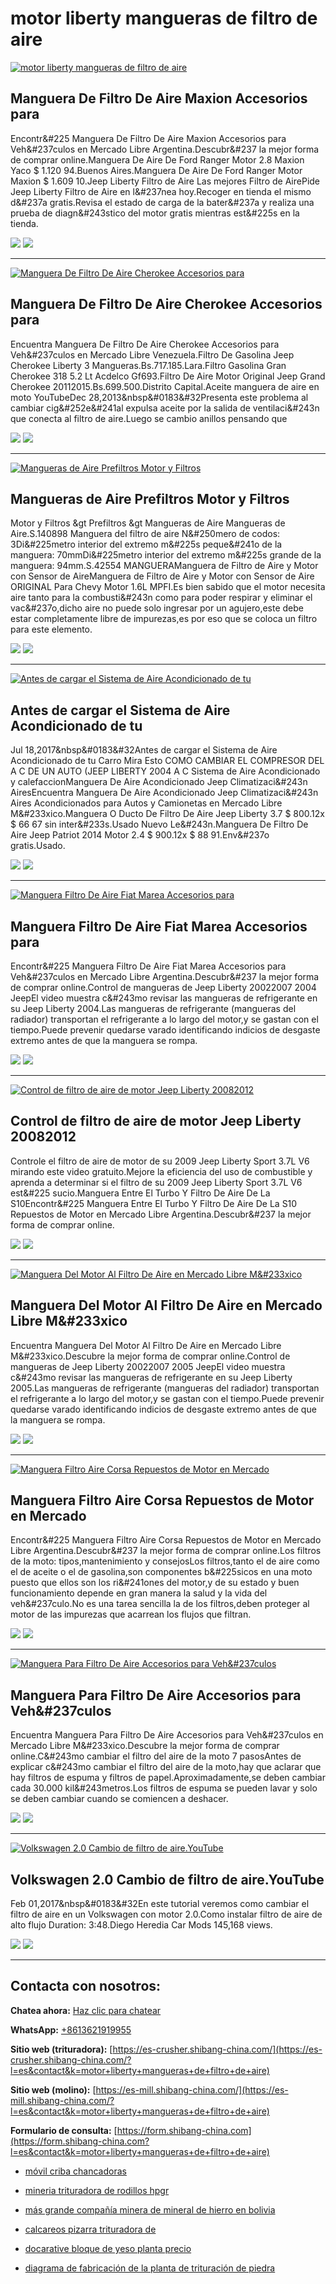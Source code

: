 # motor liberty mangueras de filtro de aire

<a href="https://swt.shibang-china.com/?l=es&img&k=motor+liberty+mangueras+de+filtro+de+aire" target="_blank">![motor liberty mangueras de filtro de aire](http://static.shibang-china.com/all-800x300/1447.jpg)</a>

## Manguera De Filtro De Aire Maxion Accesorios para
Encontr&#225 Manguera De Filtro De Aire Maxion Accesorios para Veh&#237culos en Mercado Libre Argentina.Descubr&#237 la mejor forma de comprar online.Manguera De Aire De Ford Ranger Motor 2.8 Maxion Yaco $ 1.120 94.Buenos Aires.Manguera De Aire De Ford Ranger Motor Maxion $ 1.609 10.Jeep Liberty Filtro de Aire Las mejores Filtro de AirePide Jeep Liberty Filtro de Aire en l&#237nea hoy.Recoger en tienda el mismo d&#237a gratis.Revisa el estado de carga de la bater&#237a y realiza una prueba de diagn&#243stico del motor gratis mientras est&#225s en la tienda.


<a href="https://whatsapp.shibangsoft.com/WhatsApp.php" target="_blank" title="WhatsApp">![](http://static.shibang-china.com/icon/whatsapp.png)</a> <a href="https://swt.shibang-china.com/?l=es&icon&k=motor+liberty+mangueras+de+filtro+de+aire" target="_blank">![](http://static.shibang-china.com/icon/chat-es.png)</a>

---

<a href="https://swt.shibang-china.com/?l=es&img&k=motor+liberty+mangueras+de+filtro+de+aire" target="_blank">![Manguera De Filtro De Aire Cherokee Accesorios para](http://static.shibang-china.com/all-800x300/719.jpg)</a>

## Manguera De Filtro De Aire Cherokee Accesorios para
Encuentra Manguera De Filtro De Aire Cherokee Accesorios para Veh&#237culos en Mercado Libre Venezuela.Filtro De Gasolina Jeep Cherokee Liberty 3 Mangueras.Bs.717.185.Lara.Filtro Gasolina Gran Cherokee 318 5.2 Lt Acdelco Gf693.Filtro De Aire Motor Original Jeep Grand Cherokee 20112015.Bs.699.500.Distrito Capital.Aceite manguera de aire en moto YouTubeDec 28,2013&nbsp&#0183&#32Presenta este problema al cambiar cig&#252e&#241al expulsa aceite por la salida de ventilaci&#243n que conecta al filtro de aire.Luego se cambio anillos pensando que


<a href="https://whatsapp.shibangsoft.com/WhatsApp.php" target="_blank" title="WhatsApp">![](http://static.shibang-china.com/icon/whatsapp.png)</a> <a href="https://swt.shibang-china.com/?l=es&icon&k=motor+liberty+mangueras+de+filtro+de+aire" target="_blank">![](http://static.shibang-china.com/icon/chat-es.png)</a>

---

<a href="https://swt.shibang-china.com/?l=es&img&k=motor+liberty+mangueras+de+filtro+de+aire" target="_blank">![Mangueras de Aire Prefiltros Motor y Filtros](http://static.shibang-china.com/all-800x300/700.jpg)</a>

## Mangueras de Aire Prefiltros Motor y Filtros
Motor y Filtros &gt Prefiltros &gt Mangueras de Aire Mangueras de Aire.S.140898 Manguera del filtro de aire N&#250mero de codos: 3Di&#225metro interior del extremo m&#225s peque&#241o de la manguera: 70mmDi&#225metro interior del extremo m&#225s grande de la manguera: 94mm.S.42554 MANGUERAManguera de Filtro de Aire y Motor con Sensor de AireManguera de Filtro de Aire y Motor con Sensor de Aire ORIGINAL Para Chevy Motor 1.6L MPFI.Es bien sabido que el motor necesita aire tanto para la combusti&#243n como para poder respirar y eliminar el vac&#237o,dicho aire no puede solo ingresar por un agujero,este debe estar completamente libre de impurezas,es por eso que se coloca un filtro para este elemento.


<a href="https://whatsapp.shibangsoft.com/WhatsApp.php" target="_blank" title="WhatsApp">![](http://static.shibang-china.com/icon/whatsapp.png)</a> <a href="https://swt.shibang-china.com/?l=es&icon&k=motor+liberty+mangueras+de+filtro+de+aire" target="_blank">![](http://static.shibang-china.com/icon/chat-es.png)</a>

---

<a href="https://swt.shibang-china.com/?l=es&img&k=motor+liberty+mangueras+de+filtro+de+aire" target="_blank">![Antes de cargar el Sistema de Aire Acondicionado de tu](http://static.shibang-china.com/all-800x300/102.jpg)</a>

## Antes de cargar el Sistema de Aire Acondicionado de tu
Jul 18,2017&nbsp&#0183&#32Antes de cargar el Sistema de Aire Acondicionado de tu Carro Mira Esto COMO CAMBIAR EL COMPRESOR DEL A C DE UN AUTO (JEEP LIBERTY 2004 A C Sistema de Aire Acondicionado y calefaccionManguera De Aire Acondicionado Jeep Climatizaci&#243n AiresEncuentra Manguera De Aire Acondicionado Jeep Climatizaci&#243n Aires Acondicionados para Autos y Camionetas en Mercado Libre M&#233xico.Manguera O Ducto De Filtro De Aire Jeep Liberty 3.7 $ 800.12x $ 66 67 sin inter&#233s.Usado Nuevo Le&#243n.Manguera De Filtro De Aire Jeep Patriot 2014 Motor 2.4 $ 900.12x $ 88 91.Env&#237o gratis.Usado.


<a href="https://whatsapp.shibangsoft.com/WhatsApp.php" target="_blank" title="WhatsApp">![](http://static.shibang-china.com/icon/whatsapp.png)</a> <a href="https://swt.shibang-china.com/?l=es&icon&k=motor+liberty+mangueras+de+filtro+de+aire" target="_blank">![](http://static.shibang-china.com/icon/chat-es.png)</a>

---

<a href="https://swt.shibang-china.com/?l=es&img&k=motor+liberty+mangueras+de+filtro+de+aire" target="_blank">![Manguera Filtro De Aire Fiat Marea Accesorios para](http://static.shibang-china.com/all-800x300/1277.jpg)</a>

## Manguera Filtro De Aire Fiat Marea Accesorios para
Encontr&#225 Manguera Filtro De Aire Fiat Marea Accesorios para Veh&#237culos en Mercado Libre Argentina.Descubr&#237 la mejor forma de comprar online.Control de mangueras de Jeep Liberty 20022007 2004 JeepEl video muestra c&#243mo revisar las mangueras de refrigerante en su Jeep Liberty 2004.Las mangueras de refrigerante (mangueras del radiador) transportan el refrigerante a lo largo del motor,y se gastan con el tiempo.Puede prevenir quedarse varado identificando indicios de desgaste extremo antes de que la manguera se rompa.


<a href="https://whatsapp.shibangsoft.com/WhatsApp.php" target="_blank" title="WhatsApp">![](http://static.shibang-china.com/icon/whatsapp.png)</a> <a href="https://swt.shibang-china.com/?l=es&icon&k=motor+liberty+mangueras+de+filtro+de+aire" target="_blank">![](http://static.shibang-china.com/icon/chat-es.png)</a>

---

<a href="https://swt.shibang-china.com/?l=es&img&k=motor+liberty+mangueras+de+filtro+de+aire" target="_blank">![Control de filtro de aire de motor Jeep Liberty 20082012](http://static.shibang-china.com/all-800x300/381.jpg)</a>

## Control de filtro de aire de motor Jeep Liberty 20082012
Controle el filtro de aire de motor de su 2009 Jeep Liberty Sport 3.7L V6 mirando este video gratuito.Mejore la eficiencia del uso de combustible y aprenda a determinar si el filtro de su 2009 Jeep Liberty Sport 3.7L V6 est&#225 sucio.Manguera Entre El Turbo Y Filtro De Aire De La S10Encontr&#225 Manguera Entre El Turbo Y Filtro De Aire De La S10 Repuestos de Motor en Mercado Libre Argentina.Descubr&#237 la mejor forma de comprar online.


<a href="https://whatsapp.shibangsoft.com/WhatsApp.php" target="_blank" title="WhatsApp">![](http://static.shibang-china.com/icon/whatsapp.png)</a> <a href="https://swt.shibang-china.com/?l=es&icon&k=motor+liberty+mangueras+de+filtro+de+aire" target="_blank">![](http://static.shibang-china.com/icon/chat-es.png)</a>

---

<a href="https://swt.shibang-china.com/?l=es&img&k=motor+liberty+mangueras+de+filtro+de+aire" target="_blank">![Manguera Del Motor Al Filtro De Aire en Mercado Libre M&#233xico](http://static.shibang-china.com/all-800x300/869.jpg)</a>

## Manguera Del Motor Al Filtro De Aire en Mercado Libre M&#233xico
Encuentra Manguera Del Motor Al Filtro De Aire en Mercado Libre M&#233xico.Descubre la mejor forma de comprar online.Control de mangueras de Jeep Liberty 20022007 2005 JeepEl video muestra c&#243mo revisar las mangueras de refrigerante en su Jeep Liberty 2005.Las mangueras de refrigerante (mangueras del radiador) transportan el refrigerante a lo largo del motor,y se gastan con el tiempo.Puede prevenir quedarse varado identificando indicios de desgaste extremo antes de que la manguera se rompa.


<a href="https://whatsapp.shibangsoft.com/WhatsApp.php" target="_blank" title="WhatsApp">![](http://static.shibang-china.com/icon/whatsapp.png)</a> <a href="https://swt.shibang-china.com/?l=es&icon&k=motor+liberty+mangueras+de+filtro+de+aire" target="_blank">![](http://static.shibang-china.com/icon/chat-es.png)</a>

---

<a href="https://swt.shibang-china.com/?l=es&img&k=motor+liberty+mangueras+de+filtro+de+aire" target="_blank">![Manguera Filtro Aire Corsa Repuestos de Motor en Mercado](http://static.shibang-china.com/all-800x300/1219.jpg)</a>

## Manguera Filtro Aire Corsa Repuestos de Motor en Mercado
Encontr&#225 Manguera Filtro Aire Corsa Repuestos de Motor en Mercado Libre Argentina.Descubr&#237 la mejor forma de comprar online.Los filtros de la moto: tipos,mantenimiento y consejosLos filtros,tanto el de aire como el de aceite o el de gasolina,son componentes b&#225sicos en una moto puesto que ellos son los ri&#241ones del motor,y de su estado y buen funcionamiento depende en gran manera la salud y la vida del veh&#237culo.No es una tarea sencilla la de los filtros,deben proteger al motor de las impurezas que acarrean los flujos que filtran.


<a href="https://whatsapp.shibangsoft.com/WhatsApp.php" target="_blank" title="WhatsApp">![](http://static.shibang-china.com/icon/whatsapp.png)</a> <a href="https://swt.shibang-china.com/?l=es&icon&k=motor+liberty+mangueras+de+filtro+de+aire" target="_blank">![](http://static.shibang-china.com/icon/chat-es.png)</a>

---

<a href="https://swt.shibang-china.com/?l=es&img&k=motor+liberty+mangueras+de+filtro+de+aire" target="_blank">![Manguera Para Filtro De Aire Accesorios para Veh&#237culos](http://static.shibang-china.com/all-800x300/689.jpg)</a>

## Manguera Para Filtro De Aire Accesorios para Veh&#237culos
Encuentra Manguera Para Filtro De Aire Accesorios para Veh&#237culos en Mercado Libre M&#233xico.Descubre la mejor forma de comprar online.C&#243mo cambiar el filtro del aire de la moto 7 pasosAntes de explicar c&#243mo cambiar el filtro del aire de la moto,hay que aclarar que hay filtros de espuma y filtros de papel.Aproximadamente,se deben cambiar cada 30.000 kil&#243metros.Los filtros de espuma se pueden lavar y solo se deben cambiar cuando se comiencen a deshacer.


<a href="https://whatsapp.shibangsoft.com/WhatsApp.php" target="_blank" title="WhatsApp">![](http://static.shibang-china.com/icon/whatsapp.png)</a> <a href="https://swt.shibang-china.com/?l=es&icon&k=motor+liberty+mangueras+de+filtro+de+aire" target="_blank">![](http://static.shibang-china.com/icon/chat-es.png)</a>

---

<a href="https://swt.shibang-china.com/?l=es&img&k=motor+liberty+mangueras+de+filtro+de+aire" target="_blank">![Volkswagen 2.0 Cambio de filtro de aire.YouTube](http://static.shibang-china.com/all-800x300/126.jpg)</a>

## Volkswagen 2.0 Cambio de filtro de aire.YouTube
Feb 01,2017&nbsp&#0183&#32En este tutorial veremos como cambiar el filtro de aire en un Volkswagen con motor 2.0.Como instalar filtro de aire de alto flujo Duration: 3:48.Diego Heredia Car Mods 145,168 views.

<a href="https://whatsapp.shibangsoft.com/WhatsApp.php" target="_blank" title="WhatsApp">![](http://static.shibang-china.com/icon/whatsapp.png)</a> <a href="https://swt.shibang-china.com/?l=es&icon&k=motor+liberty+mangueras+de+filtro+de+aire" target="_blank">![](http://static.shibang-china.com/icon/chat-es.png)</a>

---
## Contacta con nosotros:

**Chatea ahora:** [Haz clic para chatear](https://swt.shibang-china.com?l=es&contact&k=motor+liberty+mangueras+de+filtro+de+aire)

**WhatsApp:**  [+8613621919955](https://whatsapp.shibangsoft.com/WhatsApp.php)

**Sitio web (trituradora):** [https://es-crusher.shibang-china.com/](https://es-crusher.shibang-china.com/?l=es&contact&k=motor+liberty+mangueras+de+filtro+de+aire)

**Sitio web (molino):** [https://es-mill.shibang-china.com/](https://es-mill.shibang-china.com/?l=es&contact&k=motor+liberty+mangueras+de+filtro+de+aire)

**Formulario de consulta:** [https://form.shibang-china.com](https://form.shibang-china.com?l=es&contact&k=motor+liberty+mangueras+de+filtro+de+aire)

* [móvil criba chancadoras](../66/m%C3%B3vil%20criba%20chancadoras.md)

* [mineria trituradora de rodillos hpgr](../78/mineria%20trituradora%20de%20rodillos%20hpgr.md)

* [más grande compañía minera de mineral de hierro en bolivia](../69/m%C3%A1s%20grande%20compa%C3%B1%C3%ADa%20minera%20de%20mineral%20de%20hierro%20en%20bolivia.md)

* [calcareos pizarra trituradora de](../71/calcareos%20pizarra%20trituradora%20de.md)

* [docarative bloque de yeso planta precio](../74/docarative%20bloque%20de%20yeso%20planta%20precio.md)

* [diagrama de fabricación de la planta de trituración de piedra](../72/diagrama%20de%20fabricaci%C3%B3n%20de%20la%20planta%20de%20trituraci%C3%B3n%20de%20piedra.md)